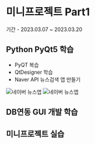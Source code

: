 # 미니프로젝트 Part1
기간 - 2023.03.07 ~ 2023.03.20

## Python PyQt5 학습
- PyQT 복습
- QtDesigner 학습
- Naver API 뉴스검색 앱 만들기

![네이버 뉴스앱](https://github.com/SoYoungHW/miniprojects/tree/main/images\navernews.png)
![네이버 뉴스앱](https://github.com/SoYoungHW/miniprojects/tree/main/images\naverNews02.png)


## DB연동 GUI 개발 학습

## 미니프로젝트 실습
